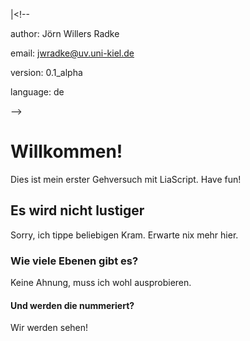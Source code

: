 |<!--

author: Jörn Willers Radke

email: jwradke@uv.uni-kiel.de

version: 0.1_alpha

language: de

-->

# Willkommen!
Dies ist mein erster Gehversuch mit LiaScript. Have fun!

## Es wird nicht lustiger
Sorry, ich tippe beliebigen Kram. Erwarte nix mehr hier.

### Wie viele Ebenen gibt es?
Keine Ahnung, muss ich wohl ausprobieren.

#### Und werden die nummeriert?
Wir werden sehen!
